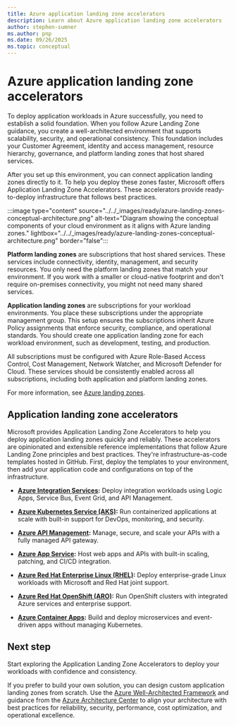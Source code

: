 ```yaml
---
title: Azure application landing zone accelerators
description: Learn about Azure application landing zone accelerators
author: stephen-sumner
ms.author: pnp
ms.date: 09/26/2025
ms.topic: conceptual
---
```


# Azure application landing zone accelerators

To deploy application workloads in Azure successfully, you need to establish a solid foundation. When you follow Azure Landing Zone guidance, you create a well-architected environment that supports scalability, security, and operational consistency. This foundation includes your Customer Agreement, identity and access management, resource hierarchy, governance, and platform landing zones that host shared services.

After you set up this environment, you can connect application landing zones directly to it. To help you deploy these zones faster, Microsoft offers Application Landing Zone Accelerators. These accelerators provide ready-to-deploy infrastructure that follows best practices.

:::image type="content" source="../../_images/ready/azure-landing-zones-conceptual-architecture.png" alt-text="Diagram showing the conceptual components of your cloud environment as it aligns with Azure landing zones." lightbox="../../_images/ready/azure-landing-zones-conceptual-architecture.png" border="false":::

**Platform landing zones** are subscriptions that host shared services. These services include connectivity, identity, management, and security resources. You only need the platform landing zones that match your environment. If you work with a smaller or cloud-native footprint and don't require on-premises connectivity, you might not need many shared services.

**Application landing zones** are subscriptions for your workload environments. You place these subscriptions under the appropriate management group. This setup ensures the subscriptions inherit Azure Policy assignments that enforce security, compliance, and operational standards. You should create one application landing zone for each workload environment, such as development, testing, and production.

All subscriptions must be configured with Azure Role-Based Access Control, Cost Management, Network Watcher, and Microsoft Defender for Cloud. These services should be consistently enabled across all subscriptions, including both application and platform landing zones.

For more information, see [Azure landing zones](../../ready/landing-zone/index.md).

## Application landing zone accelerators

Microsoft provides Application Landing Zone Accelerators to help you deploy application landing zones quickly and reliably. These accelerators are opinionated and extensible reference implementations that follow Azure Landing Zone principles and best practices. They're infrastructure-as-code templates hosted in GitHub. First, deploy the templates to your environment, then add your application code and configurations on top of the infrastructure.

- **[Azure Integration Services](./integration-services/landing-zone-accelerator.md):** Deploy integration workloads using Logic Apps, Service Bus, Event Grid, and API Management.

- **[Azure Kubernetes Service (AKS)](./aks/landing-zone-accelerator.md):** Run containerized applications at scale with built-in support for DevOps, monitoring, and security.

- **[Azure API Management](./api-management/landing-zone-accelerator.md):** Manage, secure, and scale your APIs with a fully managed API gateway.

- **[Azure App Service](./app-services/landing-zone-accelerator.md):** Host web apps and APIs with built-in scaling, patching, and CI/CD integration.

- **[Azure Red Hat Enterprise Linux (RHEL)](./azure-red-hat-enterprise-linux/):** Deploy enterprise-grade Linux workloads with Microsoft and Red Hat joint support.

- **[Azure Red Hat OpenShift (ARO)](./azure-red-hat-openshift/landing-zone-accelerator.md):** Run OpenShift clusters with integrated Azure services and enterprise support.

- **[Azure Container Apps](./container-apps/landing-zone-accelerator.md):** Build and deploy microservices and event-driven apps without managing Kubernetes.

## Next step

Start exploring the Application Landing Zone Accelerators to deploy your workloads with confidence and consistency.

If you prefer to build your own solution, you can design custom application landing zones from scratch. Use the [Azure Well-Architected Framework](/azure/well-architected/) and guidance from the [Azure Architecture Center](/azure/architecture/) to align your architecture with best practices for reliability, security, performance, cost optimization, and operational excellence.
